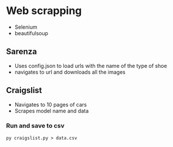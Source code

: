 # Web scrapping
 - Selenium
 - beautifulsoup

## Sarenza
 - Uses config.json to load urls with the name of the type of shoe
 - navigates to url and downloads all the images


## Craigslist
 - Navigates to 10 pages of cars
 - Scrapes model name and data

### Run and save to csv 
`py craigslist.py > data.csv`